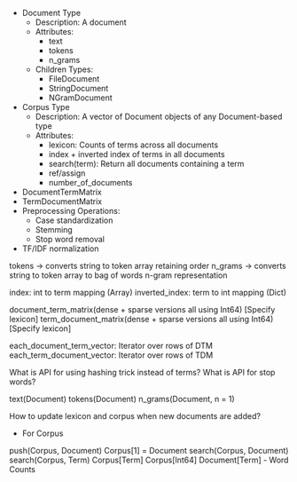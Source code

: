 * Document Type
   * Description: A document
   * Attributes:
	   * text
	   * tokens
	   * n_grams
   * Children Types:
       * FileDocument
       * StringDocument
       * NGramDocument
* Corpus Type
	* Description: A vector of Document objects of any Document-based type
	* Attributes:
		* lexicon: Counts of terms across all documents
		* index + inverted index of terms in all documents
		* search(term): Return all documents containing a term
		* ref/assign
		* number_of_documents
* DocumentTermMatrix
* TermDocumentMatrix
* Preprocessing Operations:
	* Case standardization
	* Stemming
	* Stop word removal
* TF/IDF normalization

tokens -> converts string to token array retaining order
n_grams -> converts string to token array to bag of words n-gram representation

index: int to term mapping (Array)
inverted_index: term to int mapping (Dict)

document_term_matrix(dense + sparse versions all using Int64) [Specify lexicon]
term_document_matrix(dense + sparse versions all using Int64) [Specify lexicon]

each_document_term_vector: Iterator over rows of DTM
each_term_document_vector: Iterator over rows of TDM

What is API for using hashing trick instead of terms?
What is API for stop words?

text(Document)
tokens(Document)
n_grams(Document, n = 1)

How to update lexicon and corpus when new documents are added?
 * For Corpus

push(Corpus, Document)
Corpus[1] = Document
search(Corpus, Document)
search(Corpus, Term)
Corpus[Term]
Corpus[Int64]
Document[Term] - Word Counts
